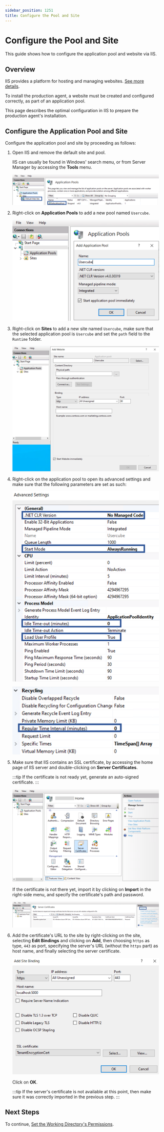 ```yaml
---
sidebar_position: 1251
title: Configure the Pool and Site
---
```


# Configure the Pool and Site

This guide shows how to configure the application pool and website via IIS.

## Overview

IIS provides a platform for hosting and managing websites. [See more details](https://learn.microsoft.com/fr-fr/iis/get-started/introduction-to-iis/introduction-to-iis-architecture).

To install the production agent, a website must be created and configured correctly, as part of an application pool.

This page describes the optimal configuration in IIS to prepare the production agent's installation.

## Configure the Application Pool and Site

Configure the application pool and site by proceeding as follows:

1. Open IIS and remove the default site and pool.

   IIS can usually be found in Windows' search menu, or from Server Manager by accessing the **Tools** menu.

   ![IIS: Step 1](../../../../../../../../static/images/Usercube_6.2/Content/Resources/Images/ProdAgent_IIS1.png)
2. Right-click on **Application Pools** to add a new pool named `Usercube`.

   ![IIS: Step 2](../../../../../../../../static/images/Usercube_6.2/Content/Resources/Images/ProdAgent_IIS2.png)
3. Right-click on **Sites** to add a new site named `Usercube`, make sure that the selected application pool is `Usercube` and set the `path` field to the `Runtime` folder.

   ![IIS: Step 3](../../../../../../../../static/images/Usercube_6.2/Content/Resources/Images/ProdAgent_IIS3.png)
4. Right-click on the application pool to open its advanced settings and make sure that the following parameters are set as such:

   ![IIS: Step 4](../../../../../../../../static/images/Usercube_6.2/Content/Resources/Images/ProdAgent_IIS4.png)

   ![IIS: Step 5](../../../../../../../../static/images/Usercube_6.2/Content/Resources/Images/ProdAgent_IIS5.png)
5. Make sure that IIS contains an SSL certificate, by accessing the home page of IIS server and double-clicking on **Server Certificates**.

   :::tip
If the certificate is not ready yet, generate an auto-signed certificate.
   :::

   ![IIS Server Certificate: Step 1](../../../../../../../../static/images/Usercube_6.2/Content/Resources/Images/ProdAgent_ServerCertificate1.png)

   If the certificate is not there yet, import it by clicking on **Import** in the right-side menu, and specify the certificate's path and password.

   ![IIS Server Certificate: Step 2](../../../../../../../../static/images/Usercube_6.2/Content/Resources/Images/ProdAgent_ServerCertificate2.png)
6. Add the certificate's URL to the site by right-clicking on the site, selecting **Edit Bindings** and clicking on **Add**, then choosing `https` as type, `443` as port, specifying the server's URL (without the `https` part) as host name, and finally selecting the server certificate.

   ![IIS Server Certificate: Step 3](../../../../../../../../static/images/Usercube_6.2/Content/Resources/Images/ProdAgent_ServerCertificate3.png)

   Click on **OK**.

   :::tip
If the server's certificate is not available at this point, then make sure it was correctly imported in the previous step.
   :::

## Next Steps

To continue, [Set the Working Directory's Permissions](../directory-permissions/index "Set the Working Directory's Permissions").